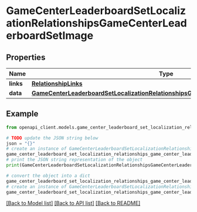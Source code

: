 # GameCenterLeaderboardSetLocalizationRelationshipsGameCenterLeaderboardSetImage


## Properties

Name | Type | Description | Notes
------------ | ------------- | ------------- | -------------
**links** | [**RelationshipLinks**](RelationshipLinks.md) |  | [optional] 
**data** | [**GameCenterLeaderboardSetLocalizationRelationshipsGameCenterLeaderboardSetImageData**](GameCenterLeaderboardSetLocalizationRelationshipsGameCenterLeaderboardSetImageData.md) |  | [optional] 

## Example

```python
from openapi_client.models.game_center_leaderboard_set_localization_relationships_game_center_leaderboard_set_image import GameCenterLeaderboardSetLocalizationRelationshipsGameCenterLeaderboardSetImage

# TODO update the JSON string below
json = "{}"
# create an instance of GameCenterLeaderboardSetLocalizationRelationshipsGameCenterLeaderboardSetImage from a JSON string
game_center_leaderboard_set_localization_relationships_game_center_leaderboard_set_image_instance = GameCenterLeaderboardSetLocalizationRelationshipsGameCenterLeaderboardSetImage.from_json(json)
# print the JSON string representation of the object
print(GameCenterLeaderboardSetLocalizationRelationshipsGameCenterLeaderboardSetImage.to_json())

# convert the object into a dict
game_center_leaderboard_set_localization_relationships_game_center_leaderboard_set_image_dict = game_center_leaderboard_set_localization_relationships_game_center_leaderboard_set_image_instance.to_dict()
# create an instance of GameCenterLeaderboardSetLocalizationRelationshipsGameCenterLeaderboardSetImage from a dict
game_center_leaderboard_set_localization_relationships_game_center_leaderboard_set_image_from_dict = GameCenterLeaderboardSetLocalizationRelationshipsGameCenterLeaderboardSetImage.from_dict(game_center_leaderboard_set_localization_relationships_game_center_leaderboard_set_image_dict)
```
[[Back to Model list]](../README.md#documentation-for-models) [[Back to API list]](../README.md#documentation-for-api-endpoints) [[Back to README]](../README.md)


